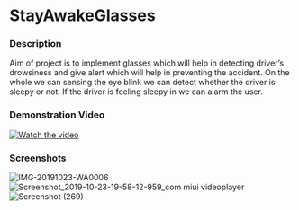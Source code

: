 # StayAwakeGlasses

### Description
Aim of project is to implement glasses which will  help in detecting driver’s drowsiness and give alert which will help in  preventing the accident.
On the whole we can sensing the eye blink we can detect whether the driver is sleepy or not.
If the driver is feeling sleepy in we can alarm the user.


### Demonstration Video
[![Watch the video](https://user-images.githubusercontent.com/46355027/91936767-21c36500-ed0e-11ea-8520-85449ffe9976.jpg)](https://drive.google.com/file/d/1iu9BU_ngAXZ-BdRD1D-c6HA1RRjPxhYR/view?usp=sharing)
### Screenshots

![IMG-20191023-WA0006](https://user-images.githubusercontent.com/46355027/91935638-c3958280-ed0b-11ea-87aa-664126971364.jpeg)
![Screenshot_2019-10-23-19-58-12-959_com miui videoplayer](https://user-images.githubusercontent.com/46355027/91936164-f0966500-ed0c-11ea-9e87-2444095e3af7.png)
![Screenshot (269)](https://user-images.githubusercontent.com/46355027/91936569-c1342800-ed0d-11ea-82b6-1d5ddb045a0e.png)
